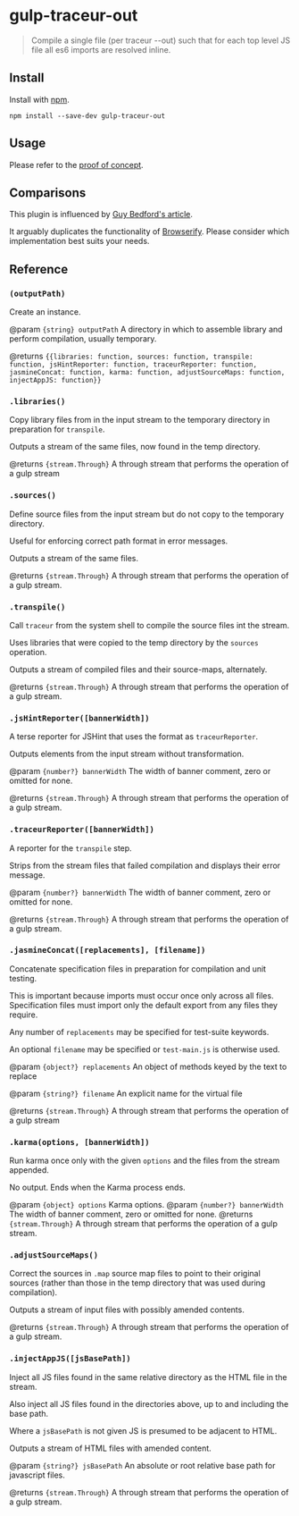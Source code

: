 # gulp-traceur-out

> Compile a single file (per traceur --out) such that for each top level JS file all es6 imports are resolved inline.

## Install

Install with [npm](https://npmjs.org/package/gulp-traceur-out).

```
npm install --save-dev gulp-traceur-out
```

## Usage

Please refer to the [proof of concept](https://github.com/bholloway/es6-modular).

## Comparisons

This plugin is influenced by [Guy Bedford's article](http://guybedford.com/practical-workflows-for-es6-modules).

It arguably duplicates the functionality of [Browserify](http://browserify.org/). Please consider which implementation
best suits your needs.

## Reference

### `(outputPath)`

Create an instance.

@param `{string} outputPath` A directory in which to assemble library and perform compilation, usually temporary.

@returns `{{libraries: function, sources: function, transpile: function, jsHintReporter: function,
  traceurReporter: function, jasmineConcat: function, karma: function, adjustSourceMaps: function,
  injectAppJS: function}}`
 
### `.libraries()`

Copy library files from in the input stream to the temporary directory in preparation for `transpile`.

Outputs a stream of the same files, now found in the temp directory.

@returns `{stream.Through}` A through stream that performs the operation of a gulp stream

### `.sources()`

Define source files from the input stream but do not copy to the temporary directory.

Useful for enforcing correct path format in error messages.

Outputs a stream of the same files.

@returns `{stream.Through}` A through stream that performs the operation of a gulp stream.

### `.transpile()`

Call `traceur` from the system shell to compile the source files int the stream.

Uses libraries that were copied to the temp directory by the `sources` operation.

Outputs a stream of compiled files and their source-maps, alternately.

@returns `{stream.Through}` A through stream that performs the operation of a gulp stream.

### `.jsHintReporter([bannerWidth])`

A terse reporter for JSHint that uses the format as `traceurReporter`.

Outputs elements from the input stream without transformation.

@param `{number?} bannerWidth` The width of banner comment, zero or omitted for none.

@returns `{stream.Through}` A through stream that performs the operation of a gulp stream.

### `.traceurReporter([bannerWidth])`

A reporter for the `transpile` step.

Strips from the stream files that failed compilation and displays their error message.

@param `{number?} bannerWidth` The width of banner comment, zero or omitted for none.

@returns `{stream.Through}` A through stream that performs the operation of a gulp stream.

### `.jasmineConcat([replacements], [filename])`

Concatenate specification files in preparation for compilation and unit testing.

This is important because imports must occur once only across all files. Specification files must import only the
default export from any files they require.

Any number of `replacements` may be specified for test-suite keywords.

An optional `filename` may be specified or `test-main.js` is otherwise used.

@param `{object?} replacements` An object of methods keyed by the text to replace

@param `{string?} filename` An explicit name for the virtual file

@returns `{stream.Through}` A through stream that performs the operation of a gulp stream

### `.karma(options, [bannerWidth])`

Run karma once only with the given `options` and the files from the stream appended.

No output. Ends when the Karma process ends.

@param `{object} options` Karma options.
@param `{number?} bannerWidth` The width of banner comment, zero or omitted for none.
@returns `{stream.Through}` A through stream that performs the operation of a gulp stream.

### `.adjustSourceMaps()`

Correct the sources in `.map` source map files to point to their original sources (rather than those in the temp
directory that was used during compilation).

Outputs a stream of input files with possibly amended contents.

@returns `{stream.Through}` A through stream that performs the operation of a gulp stream.

### `.injectAppJS([jsBasePath])`

Inject all JS files found in the same relative directory as the HTML file in the stream.

Also inject all JS files found in the directories above, up to and including the base path.

Where a `jsBasePath` is not given JS is presumed to be adjacent to HTML.

Outputs a stream of HTML files with amended content.

@param `{string?} jsBasePath` An absolute or root relative base path for javascript files.

@returns `{stream.Through}` A through stream that performs the operation of a gulp stream.
    